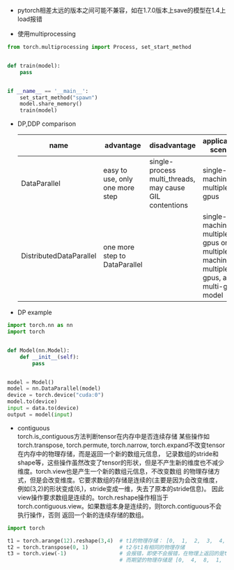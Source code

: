 * pytorch相差太远的版本之间可能不兼容，如在1.7.0版本上save的模型在1.4上load报错

* 使用multiprocessing

```python
from torch.multiprocessing import Process, set_start_method


def train(model):
    pass


if __name__ == '__main__':
    set_start_method("spawn")
    model.share_memory()
    train(model)
```


* DP,DDP comparison

  | name                    | advantage                       | disadvantage                                            | applicable scene                                             |
  | ----------------------- | ------------------------------- | ------------------------------------------------------- | ------------------------------------------------------------ |
  | DataParallel            | easy to use, only one more step | single-process multi_threads, may cause GIL contentions | single-machine multiple-gpus                                 |
  | DistributedDataParallel | one more step to DataParallel   |                                                         | single-machine multiple-gpus or multiple-machines multiple-gpus, and multi-gpu model |

* DP example
```python
import torch.nn as nn
import torch


def Model(nn.Model):
    def __init__(self):
        pass


model = Model()
model = nn.DataParallel(model)
device = torch.device("cuda:0")
model.to(device)
input = data.to(device)
output = model(input)
```

* contiguous \
torch.is_contiguous方法判断tensor在内存中是否连续存储
某些操作如torch.transpose, torch.permute, torch.narrow, torch.expand不改变tensor在内存中的物理存储，而是返回一个新的数组元信息，
记录数组的stride和shape等，这些操作虽然改变了tensor的形状，但是不产生新的维度也不减少维度。torch.view也是产生一个新的数组元信息，不改变数组
的物理存储方式，但是会改变维度。它要求数组的存储是连续的(主要是因为会改变维度，例如(3,2)的形状变成(6,)，stride变成一维，失去了原本的stride信息)。
因此view操作要求数组是连续的。torch.reshape操作相当于torch.contiguous.view。如果数组本身是连续的，则torch.contiguous不会执行操作，否则
返回一个新的连续存储的数组。
```python
import torch

t1 = torch.arange(12).reshape(3,4)  # t1的物理存储： [0,  1,  2,  3,  4,  5,  6,  7,  8,  9, 10, 11]
t2 = torch.transpose(0, 1)          # t2与t1有相同的物理存储
t3 = torch.view(-1)                 # 会报错，即使不会报错，在物理上返回的是t1的存储，在逻辑上有错误
                                    # 而期望的物理存储是 [0,  4,  8,  1,  5,  9,  2,  6, 10,  3,  7, 11]
```

